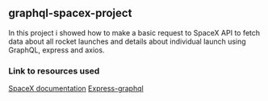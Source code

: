 ## graphql-spacex-project
In this project i showed how to make a basic request to SpaceX API to fetch data about all rocket launches and details about individual launch using GraphQL, express and axios.

### Link to resources used
[SpaceX documentation](https://github.com/r-spacex/SpaceX-API)
[Express-graphql](https://graphql.org/graphql-js/express-graphql/)
